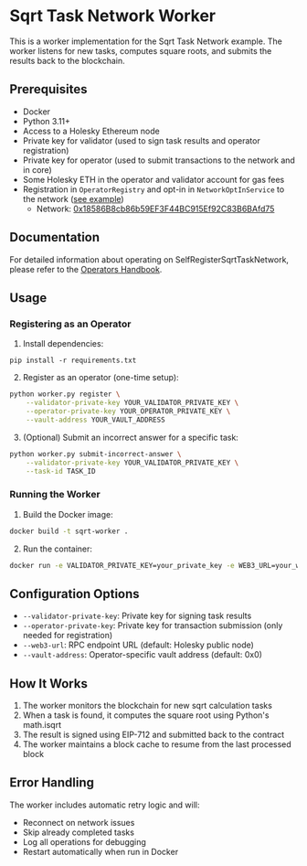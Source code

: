 # Sqrt Task Network Worker

This is a worker implementation for the Sqrt Task Network example. The worker listens for new tasks, computes square roots, and submits the results back to the blockchain.

## Prerequisites

- Docker
- Python 3.11+
- Access to a Holesky Ethereum node
- Private key for validator (used to sign task results and operator registration)
- Private key for operator (used to submit transactions to the network and in core)
- Some Holesky ETH in the operator and validator account for gas fees
- Registration in `OperatorRegistry` and opt-in in `NetworkOptInService` to the network ([see example](https://docs.symbiotic.fi/handbooks/operators-handbook#actions-in-symbiotic-core))
    - Network: [0x18586B8cb86b59EF3F44BC915Ef92C83B6BAfd75](https://holesky.etherscan.io/address/0x18586B8cb86b59EF3F44BC915Ef92C83B6BAfd75)

## Documentation

For detailed information about operating on SelfRegisterSqrtTaskNetwork, please refer to the [Operators Handbook](https://docs.symbiotic.fi/handbooks/operators-handbook).

## Usage

### Registering as an Operator

1. Install dependencies:

```
pip install -r requirements.txt
```

2. Register as an operator (one-time setup):
```bash
python worker.py register \
    --validator-private-key YOUR_VALIDATOR_PRIVATE_KEY \
    --operator-private-key YOUR_OPERATOR_PRIVATE_KEY \
    --vault-address YOUR_VAULT_ADDRESS
```

3. (Optional) Submit an incorrect answer for a specific task:
```bash
python worker.py submit-incorrect-answer \
    --validator-private-key YOUR_VALIDATOR_PRIVATE_KEY \
    --task-id TASK_ID
```

### Running the Worker

1. Build the Docker image:
```bash
docker build -t sqrt-worker .
```

2. Run the container:
```bash
docker run -e VALIDATOR_PRIVATE_KEY=your_private_key -e WEB3_URL=your_web3_url sqrt-worker
```

## Configuration Options

- `--validator-private-key`: Private key for signing task results
- `--operator-private-key`: Private key for transaction submission (only needed for registration)
- `--web3-url`: RPC endpoint URL (default: Holesky public node)
- `--vault-address`: Operator-specific vault address (default: 0x0)

## How It Works

1. The worker monitors the blockchain for new sqrt calculation tasks
2. When a task is found, it computes the square root using Python's math.isqrt
3. The result is signed using EIP-712 and submitted back to the contract
4. The worker maintains a block cache to resume from the last processed block

## Error Handling

The worker includes automatic retry logic and will:
- Reconnect on network issues
- Skip already completed tasks
- Log all operations for debugging
- Restart automatically when run in Docker